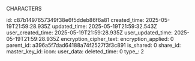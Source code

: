 CHARACTERS

id: c87b1497657349f38e6f5ddeb86f6a81
created_time: 2025-05-19T21:59:28.935Z
updated_time: 2025-05-19T21:59:32.543Z
user_created_time: 2025-05-19T21:59:28.935Z
user_updated_time: 2025-05-19T21:59:28.935Z
encryption_cipher_text: 
encryption_applied: 0
parent_id: a396a5f7dad64188a74f2527f3f3c891
is_shared: 0
share_id: 
master_key_id: 
icon: 
user_data: 
deleted_time: 0
type_: 2